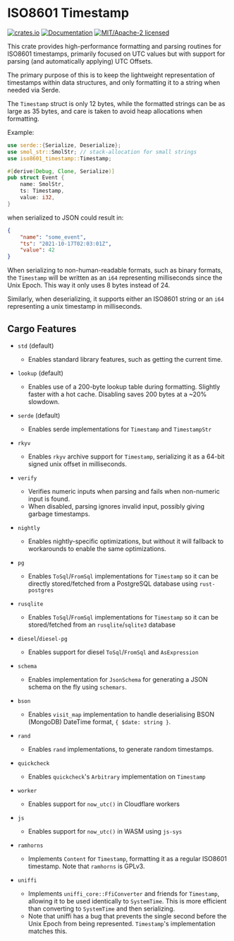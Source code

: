 ISO8601 Timestamp
=================

[![crates.io](https://img.shields.io/crates/v/iso8601-timestamp.svg)](https://crates.io/crates/iso8601-timestamp)
[![Documentation](https://docs.rs/iso8601-timestamp/badge.svg)](https://docs.rs/iso8601-timestamp)
[![MIT/Apache-2 licensed](https://img.shields.io/crates/l/iso8601-timestamp.svg)](./LICENSE-Apache)

This crate provides high-performance formatting and parsing routines for ISO8601 timestamps, primarily focused on UTC values but with support for parsing (and automatically applying) UTC Offsets.

The primary purpose of this is to keep the lightweight representation of timestamps within data structures, and only formatting it to a string when needed via Serde.

The `Timestamp` struct is only 12 bytes, while the formatted strings can be as large as 35 bytes, and care is taken to avoid heap allocations when formatting.

Example:
```rust
use serde::{Serialize, Deserialize};
use smol_str::SmolStr; // stack-allocation for small strings
use iso8601_timestamp::Timestamp;

#[derive(Debug, Clone, Serialize)]
pub struct Event {
    name: SmolStr,
    ts: Timestamp,
    value: i32,
}
```
when serialized to JSON could result in:
```json
{
    "name": "some_event",
    "ts": "2021-10-17T02:03:01Z",
    "value": 42
}
```

When serializing to non-human-readable formats, such as binary formats, the `Timestamp` will be written as an `i64` representing milliseconds since the Unix Epoch. This way it only uses 8 bytes instead of 24.

Similarly, when deserializing, it supports either an ISO8601 string or an `i64` representing a unix timestamp in milliseconds.

## Cargo Features

* `std` (default)
    - Enables standard library features, such as getting the current time.

* `lookup` (default)
    - Enables use of a 200-byte lookup table during formatting. Slightly faster with a hot cache. Disabling saves 200 bytes at a ~20% slowdown.

* `serde` (default)
    - Enables serde implementations for `Timestamp` and `TimestampStr`

* `rkyv`
    - Enables `rkyv` archive support for `Timestamp`, serializing it as a 64-bit signed unix offset in milliseconds.

* `verify`
    - Verifies numeric inputs when parsing and fails when non-numeric input is found.
    - When disabled, parsing ignores invalid input, possibly giving garbage timestamps.

* `nightly`
    - Enables nightly-specific optimizations, but without it will fallback to workarounds to enable the same optimizations.

* `pg`
    - Enables `ToSql`/`FromSql` implementations for `Timestamp` so it can be directly stored/fetched from a PostgreSQL database using `rust-postgres`

* `rusqlite`
    - Enables `ToSql`/`FromSql` implementations for `Timestamp` so it can be stored/fetched from an `rusqlite`/`sqlite3` database

* `diesel`/`diesel-pg`
    - Enables support for diesel `ToSql`/`FromSql` and `AsExpression`

* `schema`
    - Enables implementation for `JsonSchema` for generating a JSON schema on the fly using `schemars`.

* `bson`
    - Enables `visit_map` implementation to handle deserialising BSON (MongoDB) DateTime format, `{ $date: string }`.

* `rand`
    - Enables `rand` implementations, to generate random timestamps.

* `quickcheck`
    - Enables `quickcheck`'s `Arbitrary` implementation on `Timestamp`

* `worker`
    - Enables support for `now_utc()` in Cloudflare workers

* `js`
    - Enables support for `now_utc()` in WASM using `js-sys`

* `ramhorns`
    - Implements `Content` for `Timestamp`, formatting it as a regular ISO8601 timestamp. Note that `ramhorns` is GPLv3.

* `uniffi`
    - Implements `uniffi_core::FfiConverter` and friends for `Timestamp`, allowing it to be used identically to `SystemTime`. This is more efficient than converting to `SystemTime` and then serializing.
    - Note that uniffi has a bug that prevents the single second before the Unix Epoch from being represented. `Timestamp`'s implementation matches this.